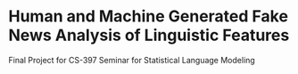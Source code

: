 # Human and Machine Generated Fake News Analysis of Linguistic Features

Final Project for CS-397 Seminar for Statistical Language Modeling

